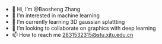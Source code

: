 - 👋 Hi, I’m @Baosheng Zhang
- 👀 I’m interested in machine learning
- 🌱 I’m currently learning 3D gaussian splattting
- 💞️ I’m looking to collaborate on graphics with deep learning
- 📫 How to reach me 2831532315@stu.xjtu.edu.cn

<!---
Bosun/Bosun is a ✨ special ✨ repository because its `README.md` (this file) appears on your GitHub profile.
You can click the Preview link to take a look at your changes.
--->
